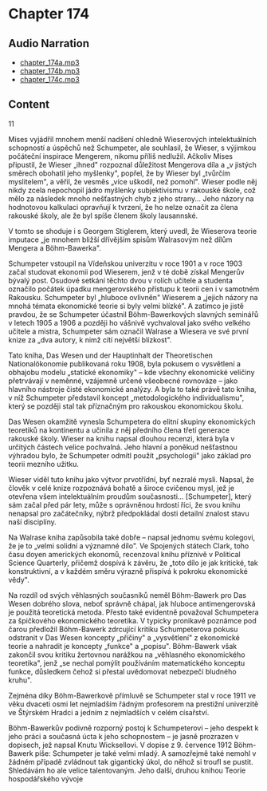 # Chapter 174

## Audio Narration

- [chapter_174a.mp3](../5-audio-chunks-espeak/chapter_174a.mp3)
- [chapter_174b.mp3](../5-audio-chunks-espeak/chapter_174b.mp3)
- [chapter_174c.mp3](../5-audio-chunks-espeak/chapter_174c.mp3)

## Content

<!-- Source: ESPEAK_AUDIO-chapter_174a-OPTIMIZED.md -->

11

Mises vyjádřil mnohem menší nadšení ohledně Wieserových intelektuálních schopností a úspěchů než Schumpeter, ale souhlasil, že Wieser, s výjimkou počáteční inspirace Mengerem, nikomu příliš nedlužil. Ačkoliv Mises připustil, že Wieser „ihned" rozpoznal důležitost Mengerova díla a „v jistých směrech obohatil jeho myšlenky", popřel, že by Wieser byl „tvůrčím myslitelem", a věřil, že vesměs „více uškodil, než pomohl". Wieser podle něj nikdy zcela nepochopil jádro myšlenky subjektivismu v rakouské škole, což mělo za následek mnoho nešťastných chyb z jeho strany... Jeho názory na hodnotovou kalkulaci opravňují k tvrzení, že ho nelze označit za člena rakouské školy, ale že byl spíše členem školy lausannské.

V tomto se shoduje i s Georgem Stiglerem, který uvedl, že Wieserova teorie imputace „je mnohem bližší dřívějším spisům Walrasovým než dílům Mengera a Böhm-Bawerka".

Schumpeter vstoupil na Vídeňskou univerzitu v roce 1901 a v roce 1903 začal studovat ekonomii pod Wieserem, jenž v té době získal Mengerův bývalý post. Osudové setkání těchto dvou v rolích učitele a studenta označilo počátek úpadku mengerovského přístupu k teorii cen i v samotném Rakousku. Schumpeter byl „hluboce ovlivněn" Wieserem a „jejich názory na mnohá témata ekonomické teorie si byly velmi blízké". A zatímco je jistě pravdou, že se Schumpeter účastnil Böhm-Bawerkových slavných seminářů v letech 1905 a 1906 a později ho vášnivě vychvaloval jako svého velkého učitele a mistra, Schumpeter sám označil Walrase a Wiesera ve své první knize za „dva autory, k nimž cítí největší blízkost".

Tato kniha, Das Wesen und der Hauptinhalt der Theoretischen Nationalökonomie publikovaná roku 1908, byla pokusem o vysvětlení a obhajobu modelu „statické ekonomiky" – kde všechny ekonomické veličiny přetrvávají v neměnné, vzájemně určené všeobecné rovnováze – jako hlavního nástroje čisté ekonomické analýzy. A byla to také právě tato kniha, v níž Schumpeter představil koncept „metodologického individualismu", který se později stal tak příznačným pro rakouskou ekonomickou školu.

Das Wesen okamžitě vynesla Schumpetera do elitní skupiny ekonomických teoretiků na kontinentu a učinila z něj předního člena třetí generace rakouské školy. Wieser na knihu napsal dlouhou recenzi, která byla v určitých částech velice pochvalná. Jeho hlavní a poněkud nešťastnou výhradou bylo, že Schumpeter odmítl použít „psychologii" jako základ pro teorii mezního užitku.

Wieser viděl tuto knihu jako výtvor prvotřídní, byť nezralé mysli. Napsal, že člověk v celé knize rozpoznává bohatě a široce cvičenou mysl, jež je otevřena všem intelektuálním proudům současnosti... [Schumpeter], který sám začal před pár lety, může s oprávněnou hrdostí říci, že svou knihu nenapsal pro začátečníky, nýbrž předpokládal dosti detailní znalost stavu naší disciplíny.

Na Walrase kniha zapůsobila také dobře – napsal jednomu svému kolegovi, že je to „velmi solidní a významné dílo". Ve Spojených státech Clark, toho času doyen amerických ekonomů, recenzoval knihu příznivě v Political Science Quarterly, přičemž dospívá k závěru, že „toto dílo je jak kritické, tak konstruktivní, a v každém směru výrazně přispívá k pokroku ekonomické vědy".

<!-- Source: ESPEAK_AUDIO-chapter_174b-OPTIMIZED.md -->

Na rozdíl od svých věhlasných současníků neměl Böhm-Bawerk pro Das Wesen dobrého slova, neboť správně chápal, jak hluboce antimengerovská je použitá teoretická metoda. Přesto také evidentně považoval Schumpetera za špičkového ekonomického teoretika. V typicky pronikavé poznámce pod čarou předložil Böhm-Bawerk zdrcující kritiku Schumpeterova pokusu odstranit v Das Wesen koncepty „příčiny" a „vysvětlení" z ekonomické teorie a nahradit je koncepty „funkce" a „popisu". Böhm-Bawerk však zakončil svou kritiku žertovnou narážkou na „věhlasného ekonomického teoretika", jenž „se nechal pomýlit používáním matematického konceptu funkce, důsledkem čehož si přestal uvědomovat nebezpečí bludného kruhu".

Zejména díky Böhm-Bawerkově přímluvě se Schumpeter stal v roce 1911 ve věku dvaceti osmi let nejmladším řádným profesorem na prestižní univerzitě ve Štýrském Hradci a jedním z nejmladších v celém císařství.

<!-- Source: ESPEAK_AUDIO-chapter_174c-OPTIMIZED.md -->

Böhm-Bawerkův podivně rozporný postoj k Schumpeterovi – jeho despekt k jeho práci a současná úcta k jeho schopnostem – je jasně prozrazen v dopisech, jež napsal Knutu Wicksellovi. V dopise z 9. července 1912 Böhm-Bawerk píše: Schumpeter je také velmi mladý. A samozřejmě také nemohl v žádném případě zvládnout tak gigantický úkol, do něhož si troufl se pustit. Shledávám ho ale velice talentovaným. Jeho další, druhou knihou Teorie hospodářského vývoje

